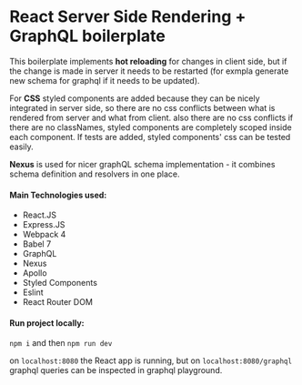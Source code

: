# React Server Side Rendering + GraphQL boilerplate

This boilerplate implements **hot reloading** for changes in client side, but if the change is made in server it needs to be restarted (for exmpla generate new schema for graphql if it needs to be updated).

For **CSS** styled components are added because they can be nicely integrated in server side, so there are no css conflicts between what is rendered from server and what from client. also there are no css conflicts if there are no classNames, styled components are completely scoped inside each component. If tests are added, styled components' css can be tested easily.

**Nexus** is used for nicer graphQL schema implementation - it combines schema definition and resolvers in one place.

#### Main Technologies used:

  - React.JS
  - Express.JS
  - Webpack 4
  - Babel 7
  - GraphQL
  - Nexus
  - Apollo
  - Styled Components
  - Eslint
  - React Router DOM


#### Run project locally:

`npm i`
and then 
`npm run dev`

on `localhost:8080` the React app is running, but on `localhost:8080/graphql` graphql queries can be inspected in graphql playground.

